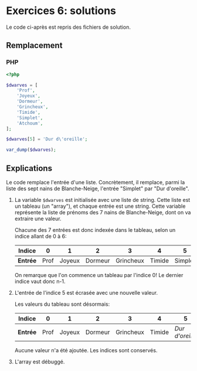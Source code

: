 # Exercices 6: solutions

Le code ci-après est repris des fichiers de solution.

## Remplacement

### PHP

```php
<?php

$dwarves = [
    'Prof',
    'Joyeux',
    'Dormeur',
    'Grincheux',
    'Timide',
    'Simplet',
    'Atchoum',
];

$dwarves[5] = 'Dur d\'oreille';

var_dump($dwarves);
```

## Explications

Le code remplace l'entrée d'une liste. Concrètement, il remplace, parmi la liste des sept nains de Blanche-Neige, l'entrée "Simplet" par "Dur d'oreille".

 1. La variable `$dwarves` est initialisée avec une liste de string. Cette liste est un tableau (un "array"), et chaque entrée est une string. Cette variable représente la liste de prénoms des 7 nains de Blanche-Neige, dont on va extraire une valeur.
 
    Chacune des 7 entrées est donc indexée dans le tableau, selon un indice allant de 0 à 6:

    | **Indice** | 0 | 1 | 2 | 3 | 4 | 5 | 6 |
    |------------|---|---|---|---|---|---|---|
    | **Entrée** | Prof | Joyeux | Dormeur | Grincheux | Timide | Simplet | Atchoum |

    On remarque que l'on commence un tableau par l'indice 0! Le dernier indice vaut donc n-1.

 2. L'entrée de l'indice 5 est écrasée avec une nouvelle valeur. 

    Les valeurs du tableau sont désormais:
    
    | **Indice** | 0 | 1 | 2 | 3 | 4 | 5 | 6 |
    |------------|---|---|---|---|---|---|---|
    | **Entrée** | Prof | Joyeux | Dormeur | Grincheux | Timide | *Dur d'oreille* | Atchoum |

    Aucune valeur n'a été ajoutée. Les indices sont conservés.

 3. L'array est débuggé.

